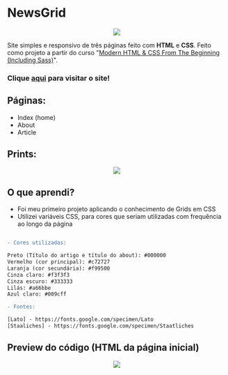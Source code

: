 # NewsGrid
<p Align=center>
<img src="https://lh3.googleusercontent.com/-l9MdQxwLCv8/YMD_q5t3XNI/AAAAAAAAA7w/A_1lG7sE0SsBM5OJO6hTQEFt2d9L3I6fgCLcBGAsYHQ/s16000/image.png">
</p>

Site simples e responsivo de três páginas feito com **HTML** e **CSS**. Feito como projeto a partir do curso "[Modern HTML & CSS From The Beginning (Including Sass)](https://www.udemy.com/course/modern-html-css-from-the-beginning/)".

### Clique [aqui](https://newsgrid-nadia.netlify.app/) para visitar o site!

## Páginas:
- Index (home)
- About
- Article

## Prints:
<p Align=center>
<img src="https://1.bp.blogspot.com/-yqe3XhEDxJA/YMEQrOZYr0I/AAAAAAAAA8I/aLoBiwT0uO0fDHQk-QTzo5y1hpvZpDjxgCLcBGAsYHQ/s830/Frame%2B1.png">
</p>

## O que aprendi? 
- Foi meu primeiro projeto aplicando o conhecimento de Grids em CSS
- Utilizei variáveis CSS, para cores que seriam utilizadas com frequência ao longo da página


````diff

- Cores utilizadas:

Preto (Título do artigo e título do about): #000000
Vermelho (cor principal): #c72727
Laranja (cor secundária): #f99500
Cinza claro: #f3f3f3
Cinza escuro: #333333
Lilás: #a66bbe
Azul claro: #009cff

- Fontes:

[Lato] - https://fonts.google.com/specimen/Lato
[Staaliches] - https://fonts.google.com/specimen/Staatliches
````

## Preview do código (HTML da página inicial)
<p Align=center>
<img src="https://lh3.googleusercontent.com/-stk-STfdMBc/YMENw5aJiAI/AAAAAAAAA74/JmiEZUuyuEcoo_vES7l-KJ29gsTsQNdqQCLcBGAsYHQ/s16000/image.png">
</p>



